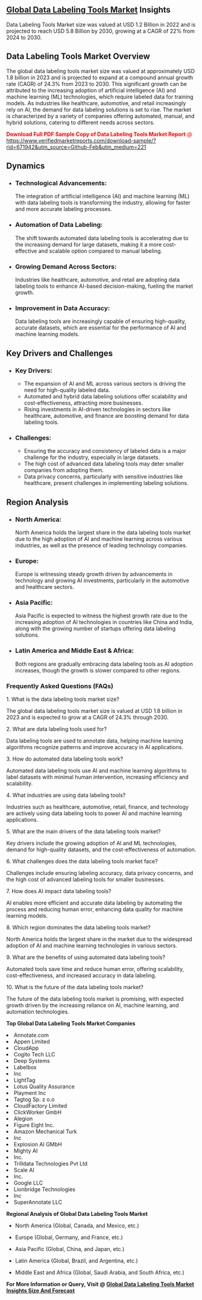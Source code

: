<h2><a href="https://www.verifiedmarketreports.com/download-sample/?rid=671942&amp;utm_source=Github&amp;utm_medium=221" target="_blank">Global Data Labeling Tools Market</a> Insights</h2><p>Data Labeling Tools Market size was valued at USD 1.2 Billion in 2022 and is projected to reach USD 5.8 Billion by 2030, growing at a CAGR of 22% from 2024 to 2030.</p><p> <h2>Data Labeling Tools Market Overview</h2> <p>The global data labeling tools market size was valued at approximately USD 1.8 billion in 2023 and is projected to expand at a compound annual growth rate (CAGR) of 24.3% from 2023 to 2030. This significant growth can be attributed to the increasing adoption of artificial intelligence (AI) and machine learning (ML) technologies, which require labeled data for training models. As industries like healthcare, automotive, and retail increasingly rely on AI, the demand for data labeling solutions is set to rise. The market is characterized by a variety of companies offering automated, manual, and hybrid solutions, catering to different needs across sectors.</p> <p><p><span class=""><span style="color: #ff0000;"><strong>Download Full PDF Sample Copy of Data Labeling Tools Market Report</strong> @ </span><a href="https://www.verifiedmarketreports.com/download-sample/?rid=671942&amp;utm_source=Github-Feb&amp;utm_medium=221" target="_blank">https://www.verifiedmarketreports.com/download-sample/?rid=671942&amp;utm_source=Github-Feb&amp;utm_medium=221</a></span></p></p> <h2>Dynamics</h2> <ul> <li><h3>Technological Advancements:</h3> The integration of artificial intelligence (AI) and machine learning (ML) with data labeling tools is transforming the industry, allowing for faster and more accurate labeling processes.</li> <li><h3>Automation of Data Labeling:</h3> The shift towards automated data labeling tools is accelerating due to the increasing demand for large datasets, making it a more cost-effective and scalable option compared to manual labeling.</li> <li><h3>Growing Demand Across Sectors:</h3> Industries like healthcare, automotive, and retail are adopting data labeling tools to enhance AI-based decision-making, fueling the market growth.</li> <li><h3>Improvement in Data Accuracy:</h3> Data labeling tools are increasingly capable of ensuring high-quality, accurate datasets, which are essential for the performance of AI and machine learning models.</li> </ul> <h2>Key Drivers and Challenges</h2> <ul> <li><h3>Key Drivers:</h3> <ul> <li>The expansion of AI and ML across various sectors is driving the need for high-quality labeled data.</li> <li>Automated and hybrid data labeling solutions offer scalability and cost-effectiveness, attracting more businesses.</li> <li>Rising investments in AI-driven technologies in sectors like healthcare, automotive, and finance are boosting demand for data labeling tools.</li> </ul> </li> <li><h3>Challenges:</h3> <ul> <li>Ensuring the accuracy and consistency of labeled data is a major challenge for the industry, especially in large datasets.</li> <li>The high cost of advanced data labeling tools may deter smaller companies from adopting them.</li> <li>Data privacy concerns, particularly with sensitive industries like healthcare, present challenges in implementing labeling solutions.</li> </ul> </li> </ul> <h2>Region Analysis</h2> <ul> <li><h3>North America:</h3> North America holds the largest share in the data labeling tools market due to the high adoption of AI and machine learning across various industries, as well as the presence of leading technology companies.</li> <li><h3>Europe:</h3> Europe is witnessing steady growth driven by advancements in technology and growing AI investments, particularly in the automotive and healthcare sectors.</li> <li><h3>Asia Pacific:</h3> Asia Pacific is expected to witness the highest growth rate due to the increasing adoption of AI technologies in countries like China and India, along with the growing number of startups offering data labeling solutions.</li> <li><h3>Latin America and Middle East & Africa:</h3> Both regions are gradually embracing data labeling tools as AI adoption increases, though the growth is slower compared to other regions.</li> </ul> <h3>Frequently Asked Questions (FAQs)</h3> <p>1. What is the data labeling tools market size?</p> <p>The global data labeling tools market size is valued at USD 1.8 billion in 2023 and is expected to grow at a CAGR of 24.3% through 2030.</p> <p>2. What are data labeling tools used for?</p> <p>Data labeling tools are used to annotate data, helping machine learning algorithms recognize patterns and improve accuracy in AI applications.</p> <p>3. How do automated data labeling tools work?</p> <p>Automated data labeling tools use AI and machine learning algorithms to label datasets with minimal human intervention, increasing efficiency and scalability.</p> <p>4. What industries are using data labeling tools?</p> <p>Industries such as healthcare, automotive, retail, finance, and technology are actively using data labeling tools to power AI and machine learning applications.</p> <p>5. What are the main drivers of the data labeling tools market?</p> <p>Key drivers include the growing adoption of AI and ML technologies, demand for high-quality datasets, and the cost-effectiveness of automation.</p> <p>6. What challenges does the data labeling tools market face?</p> <p>Challenges include ensuring labeling accuracy, data privacy concerns, and the high cost of advanced labeling tools for smaller businesses.</p> <p>7. How does AI impact data labeling tools?</p> <p>AI enables more efficient and accurate data labeling by automating the process and reducing human error, enhancing data quality for machine learning models.</p> <p>8. Which region dominates the data labeling tools market?</p> <p>North America holds the largest share in the market due to the widespread adoption of AI and machine learning technologies in various sectors.</p> <p>9. What are the benefits of using automated data labeling tools?</p> <p>Automated tools save time and reduce human error, offering scalability, cost-effectiveness, and increased accuracy in data labeling.</p> <p>10. What is the future of the data labeling tools market?</p> <p>The future of the data labeling tools market is promising, with expected growth driven by the increasing reliance on AI, machine learning, and automation technologies.</p> </p><p><strong>Top Global Data Labeling Tools Market Companies</strong></p><div data-test-id=""><p><li>Annotate.com</li><li> Appen Limited</li><li> CloudApp</li><li> Cogito Tech LLC</li><li> Deep Systems</li><li> Labelbox</li><li> Inc</li><li> LightTag</li><li> Lotus Quality Assurance</li><li> Playment Inc</li><li> Tagtog Sp. z o.o</li><li> CloudFactory Limited</li><li> ClickWorker GmbH</li><li> Alegion</li><li> Figure Eight Inc.</li><li> Amazon Mechanical Turk</li><li> Inc</li><li> Explosion AI GMbH</li><li> Mighty AI</li><li> Inc.</li><li> Trilldata Technologies Pvt Ltd</li><li> Scale AI</li><li> Inc.</li><li> Google LLC</li><li> Lionbridge Technologies</li><li> Inc</li><li> SuperAnnotate LLC</li></p><div><strong>Regional Analysis of&nbsp;Global Data Labeling Tools Market</strong></div><ul><li dir="ltr"><p dir="ltr">North America&nbsp;(Global, Canada, and Mexico, etc.)</p></li><li dir="ltr"><p dir="ltr">Europe (Global, Germany, and France, etc.)</p></li><li dir="ltr"><p dir="ltr">Asia Pacific&nbsp;(Global, China, and Japan, etc.)</p></li><li dir="ltr"><p dir="ltr">Latin America&nbsp;(Global, Brazil, and Argentina, etc.)</p></li><li dir="ltr">Middle East and Africa&nbsp;(Global, Saudi Arabia, and South Africa, etc.)</li></ul><p><strong>For More Information or Query, Visit @&nbsp;</strong><strong><a href="https://www.verifiedmarketreports.com/product/data-labeling-tools-market/?utm_source=Github&amp;utm_medium=221" target="_blank">Global Data Labeling Tools Market Insights Size And Forecast</a></strong></p></div>
